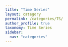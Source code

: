 ```yaml
---
title: "Time Series"
layout: category
permalink: /categories/TS/
author_profile: true
taxonomy: Time Series
sidebar:
  nav: "categories"
---
```

